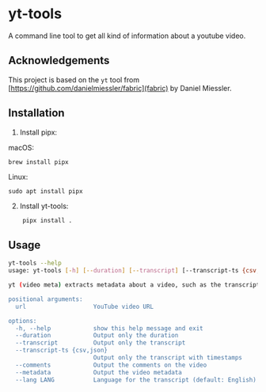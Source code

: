 # yt-tools

A command line tool to get all kind of information about a youtube video.

## Acknowledgements

This project is based on the `yt` tool from [https://github.com/danielmiessler/fabric](fabric) by Daniel Miessler.

## Installation

1. Install pipx:

macOS:

    brew install pipx

Linux:

    sudo apt install pipx


2. Install yt-tools:
```bash
    pipx install .
```


## Usage

```bash
yt-tools --help
usage: yt-tools [-h] [--duration] [--transcript] [--transcript-ts {csv,json}] [--comments] [--metadata] [--lang LANG] url

yt (video meta) extracts metadata about a video, such as the transcript, the video's duration, and comments. Based on the yt tool from fabric (https://github.com/danielmiessler/fabric)

positional arguments:
  url                   YouTube video URL

options:
  -h, --help            show this help message and exit
  --duration            Output only the duration
  --transcript          Output only the transcript
  --transcript-ts {csv,json}
                        Output only the transcript with timestamps
  --comments            Output the comments on the video
  --metadata            Output the video metadata
  --lang LANG           Language for the transcript (default: English)
```